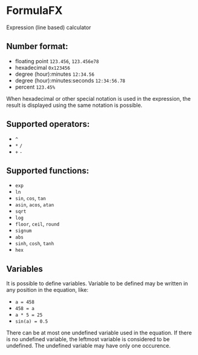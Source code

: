 # FormulaFX
Expression (line based) calculator

Number format:
----

- floating point `123.456`, `123.456e78`
- hexadecimal `0x123456`
- degree (hour):minutes  `12:34.56`
- degree (hour):minutes:seconds  `12:34:56.78`
- percent `123.45%`

When hexadecimal or other special notation is used in the expression, the result is displayed using the same notation is possible.

Supported operators:
----

- `^`
- `*` `/`
- `+` `-`

Supported functions:
----

- `exp`
- `ln`
- `sin`, `cos`, `tan`
- `asin`, `acos`, `atan`
- `sqrt`
- `log`
- `floor`, `ceil`, `round`
- `signum`
- `abs`
- `sinh`, `cosh`, `tanh`
- `hex`

Variables
----

It is possible to define variables. Variable to be defined may be written in any position in the equation, like:

- `a = 458`
- `458 = a`
- `a * 5 = 25`
- `sin(a) = 0.5`

There can be at most one undefined variable used in the equation. If there is no undefined variable, the leftmost variable
is considered to be undefined. The undefined variable may have only one occurence.